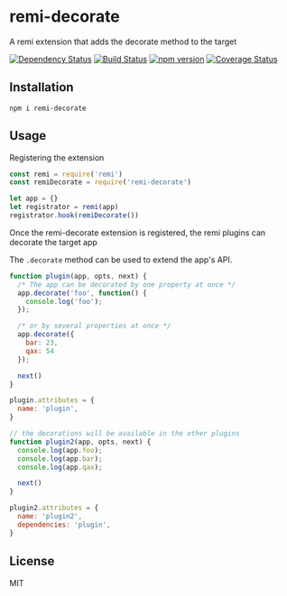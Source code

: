 # remi-decorate

A remi extension that adds the decorate method to the target

[![Dependency Status](https://david-dm.org/remijs/decorate/status.svg?style=flat)](https://david-dm.org/remijs/decorate)
[![Build Status](https://travis-ci.org/remijs/decorate.svg?branch=master)](https://travis-ci.org/remijs/decorate)
[![npm version](https://badge.fury.io/js/remi-decorate.svg)](http://badge.fury.io/js/remi-decorate)
[![Coverage Status](https://coveralls.io/repos/remijs/decorate/badge.svg?branch=master&service=github)](https://coveralls.io/github/remijs/decorate?branch=master)


## Installation

```
npm i remi-decorate
```


## Usage

Registering the extension

```js
const remi = require('remi')
const remiDecorate = require('remi-decorate')

let app = {}
let registrator = remi(app)
registrator.hook(remiDecorate())
```

Once the remi-decorate extension is registered, the remi plugins can decorate the target app

The `.decorate` method can be used to extend the app's API.

```js
function plugin(app, opts, next) {
  /* The app can be decorated by one property at once */
  app.decorate('foo', function() {
    console.log('foo');
  });

  /* or by several properties at once */
  app.decorate({
    bar: 23,
    qax: 54
  });

  next()
}

plugin.attributes = {
  name: 'plugin',
}

// the decorations will be available in the other plugins
function plugin2(app, opts, next) {
  console.log(app.foo);
  console.log(app.bar);
  console.log(app.qax);

  next()
}

plugin2.attributes = {
  name: 'plugin2',
  dependencies: 'plugin',
}
```


## License

MIT
